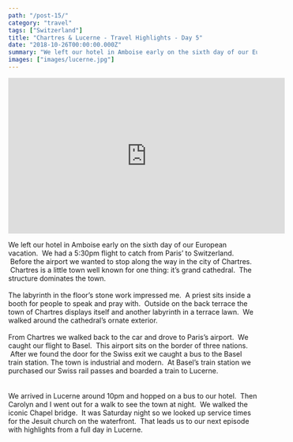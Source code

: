 ```yaml
---
path: "/post-15/"
category: "travel"
tags: ["Switzerland"]
title: "Chartres & Lucerne - Travel Highlights - Day 5"
date: "2018-10-26T00:00:00.000Z"
summary: "We left our hotel in Amboise early on the sixth day of our European vacation...."
images: ["images/lucerne.jpg"]
---
```


<iframe allow="autoplay; encrypted-media" allowfullscreen="" frameborder="0" height="315" src="https://www.youtube.com/embed/VA9TFHLrv9g" width="560"></iframe>

We left our hotel in Amboise early on the sixth day of our European vacation. &nbsp;We had a 5:30pm flight to catch from Paris’ to Switzerland. &nbsp;Before the airport we wanted to stop along the way in the city of Chartres. &nbsp;Chartres is a little town well known for one thing: it’s grand cathedral. &nbsp;The structure dominates the town.<br />
<br />
The labyrinth in the floor’s stone work impressed me. &nbsp;A priest sits inside a booth for people to speak and pray with. &nbsp;Outside on the back terrace the town of Chartres displays itself and another labyrinth in a terrace lawn. &nbsp;We walked around the cathedral’s ornate exterior.<br />
<br />
From Chartres we walked back to the car and drove to Paris’s airport. &nbsp;We caught our flight to Basel. &nbsp;This airport sits on the border of three nations. &nbsp;After we found the door for the Swiss exit we caught a bus to the Basel train station. The town is industrial and modern. &nbsp;At Basel’s train station we purchased our Swiss rail passes and boarded a train to Lucerne.<br />
<br />
<br />
We arrived in Lucerne around 10pm and hopped on a bus to our hotel. &nbsp;Then Carolyn and I went out for a walk to see the town at night. &nbsp;We walked the iconic Chapel bridge. &nbsp;It was Saturday night so we looked up service times for the Jesuit church on the waterfront. &nbsp;That leads us to our next episode with highlights from a full day in Lucerne.